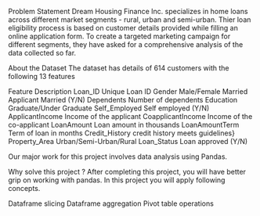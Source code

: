 Problem Statement
Dream Housing Finance Inc. specializes in home loans across different market segments - rural, urban and semi-urban. Thier loan eligibility process is based on customer details provided while filling an online application form. To create a targeted marketing campaign for different segments, they have asked for a comprehensive analysis of the data collected so far.

About the Dataset
The dataset has details of 614 customers with the following 13 features

Feature	              Description
Loan_ID	            Unique Loan ID
Gender	            Male/Female
Married	            Applicant Married (Y/N)
Dependents	        Number of dependents
Education	          Graduate/Under Graduate
Self_Employed	      Self employed (Y/N)
ApplicantIncome	    Income of the applicant
CoapplicantIncome	  Income of the co-applicant
LoanAmount	        Loan amount in thousands
LoanAmountTerm	    Term of loan in months
Credit_History	    credit history meets guidelines}
Property_Area     	Urban/Semi-Urban/Rural
Loan_Status	        Loan approved (Y/N)

Our major work for this project involves data analysis using Pandas.

Why solve this project ?
After completing this project, you will have better grip on working with pandas. In this project you will apply following concepts.

Dataframe slicing
Dataframe aggregation
Pivot table operations
